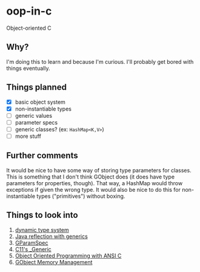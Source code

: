 # oop-in-c
Object-oriented C

## Why?
I'm doing this to learn and because I'm curious. I'll probably get bored with things eventually.

## Things planned
- [X] basic object system
- [X] non-instantiable types
- [ ] generic values
- [ ] parameter specs
- [ ] generic classes? (ex: `HashMap<K,V>`)
- [ ] more stuff

## Further comments
It would be nice to have some way of storing type parameters for classes. 
This is something that I don't think GObject does (it does have type parameters for properties, though).
That way, a HashMap would throw exceptions if given the wrong type.
It would also be nice to do this for non-instantiable types ("primitives") without boxing.

## Things to look into
1. [dynamic type system](https://en.wikipedia.org/wiki/Type_system#Static_and_dynamic_type_checking_in_practice)
2. [Java reflection with generics](http://stackoverflow.com/questions/3609799/how-to-get-type-parameter-values-using-java-reflection)
3. [GParamSpec](https://developer.gnome.org/gobject/stable/gobject-GParamSpec.html)
4. [C11's \_Generic](http://abissell.com/2014/01/16/c11s-_generic-keyword-macro-applications-and-performance-impacts/)
5. [Object Oriented Programming with ANSI C](https://www.cs.rit.edu/~ats/books/ooc.pdf)
6. [GObject Memory Management](https://developer.gnome.org/gobject/stable/gobject-memory.html)

